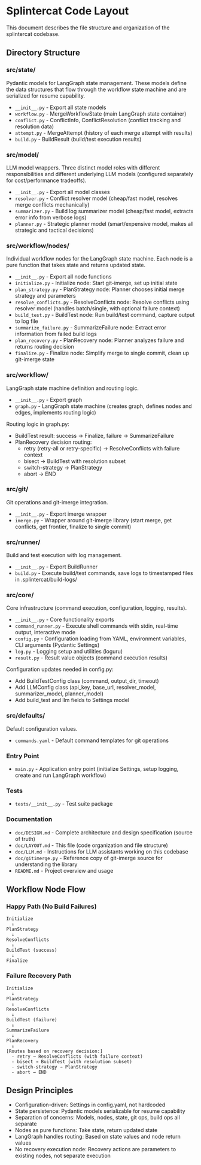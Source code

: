 # Splintercat Code Layout

This document describes the file structure and organization of the splintercat codebase.

## Directory Structure

### src/state/

Pydantic models for LangGraph state management. These models define the data structures that flow through the workflow state machine and are serialized for resume capability.

- `__init__.py` - Export all state models
- `workflow.py` - MergeWorkflowState (main LangGraph state container)
- `conflict.py` - ConflictInfo, ConflictResolution (conflict tracking and resolution data)
- `attempt.py` - MergeAttempt (history of each merge attempt with results)
- `build.py` - BuildResult (build/test execution results)

### src/model/

LLM model wrappers. Three distinct model roles with different responsibilities and different underlying LLM models (configured separately for cost/performance tradeoffs).

- `__init__.py` - Export all model classes
- `resolver.py` - Conflict resolver model (cheap/fast model, resolves merge conflicts mechanically)
- `summarizer.py` - Build log summarizer model (cheap/fast model, extracts error info from verbose logs)
- `planner.py` - Strategic planner model (smart/expensive model, makes all strategic and tactical decisions)

### src/workflow/nodes/

Individual workflow nodes for the LangGraph state machine. Each node is a pure function that takes state and returns updated state.

- `__init__.py` - Export all node functions
- `initialize.py` - Initialize node: Start git-imerge, set up initial state
- `plan_strategy.py` - PlanStrategy node: Planner chooses initial merge strategy and parameters
- `resolve_conflicts.py` - ResolveConflicts node: Resolve conflicts using resolver model (handles batch/single, with optional failure context)
- `build_test.py` - BuildTest node: Run build/test command, capture output to log file
- `summarize_failure.py` - SummarizeFailure node: Extract error information from failed build logs
- `plan_recovery.py` - PlanRecovery node: Planner analyzes failure and returns routing decision
- `finalize.py` - Finalize node: Simplify merge to single commit, clean up git-imerge state

### src/workflow/

LangGraph state machine definition and routing logic.

- `__init__.py` - Export graph
- `graph.py` - LangGraph state machine (creates graph, defines nodes and edges, implements routing logic)

Routing logic in graph.py:
- BuildTest result: success → Finalize, failure → SummarizeFailure
- PlanRecovery decision routing:
  - retry (retry-all or retry-specific) → ResolveConflicts with failure context
  - bisect → BuildTest with resolution subset
  - switch-strategy → PlanStrategy
  - abort → END

### src/git/

Git operations and git-imerge integration.

- `__init__.py` - Export imerge wrapper
- `imerge.py` - Wrapper around git-imerge library (start merge, get conflicts, get frontier, finalize to single commit)

### src/runner/

Build and test execution with log management.

- `__init__.py` - Export BuildRunner
- `build.py` - Execute build/test commands, save logs to timestamped files in .splintercat/build-logs/

### src/core/

Core infrastructure (command execution, configuration, logging, results).

- `__init__.py` - Core functionality exports
- `command_runner.py` - Execute shell commands with stdin, real-time output, interactive mode
- `config.py` - Configuration loading from YAML, environment variables, CLI arguments (Pydantic Settings)
- `log.py` - Logging setup and utilities (loguru)
- `result.py` - Result value objects (command execution results)

Configuration updates needed in config.py:
- Add BuildTestConfig class (command, output_dir, timeout)
- Add LLMConfig class (api_key, base_url, resolver_model, summarizer_model, planner_model)
- Add build_test and llm fields to Settings model

### src/defaults/

Default configuration values.

- `commands.yaml` - Default command templates for git operations

### Entry Point

- `main.py` - Application entry point (initialize Settings, setup logging, create and run LangGraph workflow)

### Tests

- `tests/__init__.py` - Test suite package

### Documentation

- `doc/DESIGN.md` - Complete architecture and design specification (source of truth)
- `doc/LAYOUT.md` - This file (code organization and file structure)
- `doc/LLM.md` - Instructions for LLM assistants working on this codebase
- `doc/gitimerge.py` - Reference copy of git-imerge source for understanding the library
- `README.md` - Project overview and usage

## Workflow Node Flow

### Happy Path (No Build Failures)

```
Initialize
  ↓
PlanStrategy
  ↓
ResolveConflicts
  ↓
BuildTest (success)
  ↓
Finalize
```

### Failure Recovery Path

```
Initialize
  ↓
PlanStrategy
  ↓
ResolveConflicts
  ↓
BuildTest (failure)
  ↓
SummarizeFailure
  ↓
PlanRecovery
  ↓
[Routes based on recovery decision:]
  - retry → ResolveConflicts (with failure context)
  - bisect → BuildTest (with resolution subset)
  - switch-strategy → PlanStrategy
  - abort → END
```

## Design Principles

- Configuration-driven: Settings in config.yaml, not hardcoded
- State persistence: Pydantic models serializable for resume capability
- Separation of concerns: Models, nodes, state, git ops, build ops all separate
- Nodes as pure functions: Take state, return updated state
- LangGraph handles routing: Based on state values and node return values
- No recovery execution node: Recovery actions are parameters to existing nodes, not separate execution
